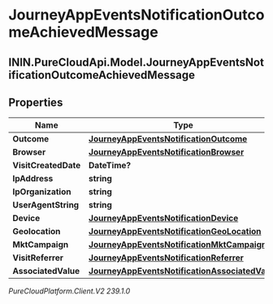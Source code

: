 # JourneyAppEventsNotificationOutcomeAchievedMessage

## ININ.PureCloudApi.Model.JourneyAppEventsNotificationOutcomeAchievedMessage

## Properties

|Name | Type | Description | Notes|
|------------ | ------------- | ------------- | -------------|
| **Outcome** | [**JourneyAppEventsNotificationOutcome**](JourneyAppEventsNotificationOutcome) |  | [optional] |
| **Browser** | [**JourneyAppEventsNotificationBrowser**](JourneyAppEventsNotificationBrowser) |  | [optional] |
| **VisitCreatedDate** | **DateTime?** |  | [optional] |
| **IpAddress** | **string** |  | [optional] |
| **IpOrganization** | **string** |  | [optional] |
| **UserAgentString** | **string** |  | [optional] |
| **Device** | [**JourneyAppEventsNotificationDevice**](JourneyAppEventsNotificationDevice) |  | [optional] |
| **Geolocation** | [**JourneyAppEventsNotificationGeoLocation**](JourneyAppEventsNotificationGeoLocation) |  | [optional] |
| **MktCampaign** | [**JourneyAppEventsNotificationMktCampaign**](JourneyAppEventsNotificationMktCampaign) |  | [optional] |
| **VisitReferrer** | [**JourneyAppEventsNotificationReferrer**](JourneyAppEventsNotificationReferrer) |  | [optional] |
| **AssociatedValue** | [**JourneyAppEventsNotificationAssociatedValue**](JourneyAppEventsNotificationAssociatedValue) |  | [optional] |



_PureCloudPlatform.Client.V2 239.1.0_
